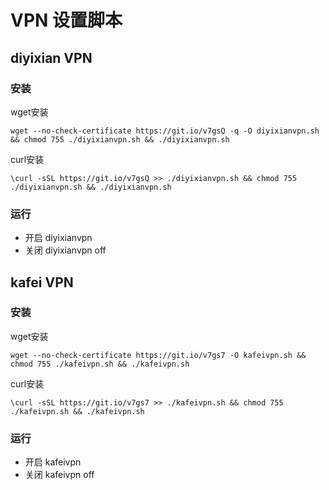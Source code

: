 
# VPN 设置脚本

## diyixian VPN

### 安装

wget安装
```
wget --no-check-certificate https://git.io/v7gsQ -q -O diyixianvpn.sh  && chmod 755 ./diyixianvpn.sh && ./diyixianvpn.sh
```

curl安装
```
\curl -sSL https://git.io/v7gsQ >> ./diyixianvpn.sh && chmod 755 ./diyixianvpn.sh && ./diyixianvpn.sh
```

### 运行

 - 开启
     diyixianvpn
 - 关闭
 	diyixianvpn off



## kafei VPN

### 安装

wget安装
```
wget --no-check-certificate https://git.io/v7gs7 -O kafeivpn.sh && chmod 755 ./kafeivpn.sh && ./kafeivpn.sh
```

curl安装
```
\curl -sSL https://git.io/v7gs7 >> ./kafeivpn.sh && chmod 755 ./kafeivpn.sh && ./kafeivpn.sh
```


### 运行

 - 开启
 	kafeivpn
 - 关闭
 	kafeivpn off


